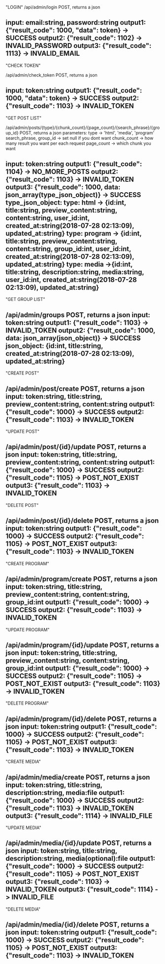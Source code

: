 "LOGIN"
/api/admin/login POST, returns a json 

input: email:string, password:string
output1: {"result_code": 1000, "data": token} -> SUCCESS
output2: {"result_code": 1102} -> INVALID_PASSWORD
output3: {"result_code": 1113} -> INVALID_EMAIL
-----------------------------------------------------------------------------------------------------------
"CHECK TOKEN"

/api/admin/check_token POST, returns a json 

input: token:string
output1: {"result_code": 1000, "data": token} -> SUCCESS
output2: {"result_code": 1103} -> INVALID_TOKEN
-----------------------------------------------------------------------------------------------------------
"GET POST LIST"

/api/admin/posts/{type}/{chunk_count}/{page_count}/{search_phrase}/{group_id} POST, returns a json 
parameters: 
	type -> 'html', 'media', 'program'
	search_phrase, group_id -> set null if you dont want
	chunk_count -> how many result you want per each request
	page_count -> which chunk you want

input: token:string
output1: {"result_code": 1104} -> NO_MORE_POSTS
output2: {"result_code": 1103} -> INVALID_TOKEN
output3: {"result_code": 1000, data: json_array(type_json_object)} -> SUCCESS
	type_json_object:
		type: html -> {id:int, title:string, preview_content:string, content:string, user_id:int, created_at:string(2018-07-28 02:13:09), updated_at:string}
		type: program -> {id:int, title:string, preview_content:string, content:string, group_id:int, user_id:int, created_at:string(2018-07-28 02:13:09), updated_at:string}
		type: media ->{id:int, title:string, description:string, media:string, user_id:int, created_at:string(2018-07-28 02:13:09), updated_at:string}
-----------------------------------------------------------------------------------------------------------
"GET GROUP LIST"

/api/admin/groups POST, returns a json 
input: token:string
output1: {"result_code": 1103} -> INVALID_TOKEN
output2: {"result_code": 1000, data: json_array(json_object)} -> SUCCESS
	json_object:
		{id:int, title:string, created_at:string(2018-07-28 02:13:09), updated_at:string}
-----------------------------------------------------------------------------------------------------------
"CREATE POST"

/api/admin/post/create POST, returns a json 
input: token:string, title:string, preview_content:string, content:string
output1: {"result_code": 1000} -> SUCCESS
output2: {"result_code": 1103} -> INVALID_TOKEN
-----------------------------------------------------------------------------------------------------------
"UPDATE POST"

/api/admin/post/{id}/update POST, returns a json 
input: token:string, title:string, preview_content:string, content:string
output1: {"result_code": 1000} -> SUCCESS
output2: {"result_code": 1105} -> POST_NOT_EXIST
output3: {"result_code": 1103} -> INVALID_TOKEN
-----------------------------------------------------------------------------------------------------------
"DELETE POST"

/api/admin/post/{id}/delete POST, returns a json 
input: token:string
output1: {"result_code": 1000} -> SUCCESS
output2: {"result_code": 1105} -> POST_NOT_EXIST
output3: {"result_code": 1103} -> INVALID_TOKEN
-----------------------------------------------------------------------------------------------------------
"CREATE PROGRAM"

/api/admin/program/create POST, returns a json 
input: token:string, title:string, preview_content:string, content:string, group_id:int
output1: {"result_code": 1000} -> SUCCESS
output2: {"result_code": 1103} -> INVALID_TOKEN
-----------------------------------------------------------------------------------------------------------
"UPDATE PROGRAM"

/api/admin/program/{id}/update POST, returns a json 
input: token:string, title:string, preview_content:string, content:string, group_id:int
output1: {"result_code": 1000} -> SUCCESS
output2: {"result_code": 1105} -> POST_NOT_EXIST
output3: {"result_code": 1103} -> INVALID_TOKEN
-----------------------------------------------------------------------------------------------------------
"DELETE PROGRAM"

/api/admin/program/{id}/delete POST, returns a json 
input: token:string
output1: {"result_code": 1000} -> SUCCESS
output2: {"result_code": 1105} -> POST_NOT_EXIST
output3: {"result_code": 1103} -> INVALID_TOKEN
-----------------------------------------------------------------------------------------------------------
"CREATE MEDIA"

/api/admin/media/create POST, returns a json 
input: token:string, title:string, description:string, media:file
output1: {"result_code": 1000} -> SUCCESS
output2: {"result_code": 1103} -> INVALID_TOKEN
output3: {"result_code": 1114} -> INVALID_FILE
-----------------------------------------------------------------------------------------------------------
"UPDATE MEDIA"

/api/admin/media/{id}/update POST, returns a json 
input: token:string, title:string, description:string, media(optional):file
output1: {"result_code": 1000} -> SUCCESS
output2: {"result_code": 1105} -> POST_NOT_EXIST
output3: {"result_code": 1103} -> INVALID_TOKEN
output3: {"result_code": 1114} -> INVALID_FILE
-----------------------------------------------------------------------------------------------------------
"DELETE MEDIA"

/api/admin/media/{id}/delete POST, returns a json 
input: token:string
output1: {"result_code": 1000} -> SUCCESS
output2: {"result_code": 1105} -> POST_NOT_EXIST
output3: {"result_code": 1103} -> INVALID_TOKEN
-----------------------------------------------------------------------------------------------------------
